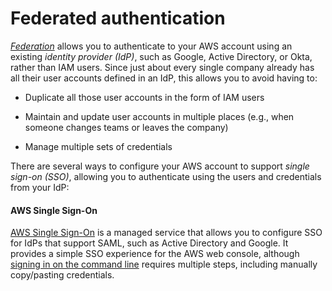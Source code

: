 # Federated authentication

_[Federation](https://aws.amazon.com/identity/federation/)_ allows you to authenticate to your AWS account using an
existing _identity provider (IdP)_, such as Google, Active Directory, or Okta, rather than IAM users. Since just about
every single company already has all their user accounts defined in an IdP, this allows you to avoid having to:

- Duplicate all those user accounts in the form of IAM users

- Maintain and update user accounts in multiple places (e.g., when someone changes teams or leaves the company)

- Manage multiple sets of credentials

There are several ways to configure your AWS account to support _single sign-on (SSO)_, allowing you to authenticate
using the users and credentials from your IdP:



<div className="dlist">

#### AWS Single Sign-On

[AWS Single Sign-On](https://aws.amazon.com/single-sign-on/) is a managed service that allows you to configure SSO for
IdPs that support SAML, such as Active Directory and Google. It provides a simple SSO experience for the AWS web
console, although
[signing in on the command line](https://aws.amazon.com/blogs/security/aws-single-sign-on-now-enables-command-line-interface-access-for-aws-accounts-using-corporate-credentials/)
requires multiple steps, including manually copy/pasting credentials.


</div>



<!-- ##DOCS-SOURCER-START
{"sourcePlugin":"Service Catalog Reference","hash":"7f37acf6776c031960c2a116776acb55"}
##DOCS-SOURCER-END -->
